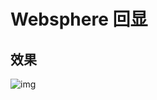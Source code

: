 # Websphere 回显

## 效果
![img](https://raw.githubusercontent.com/feihong-cs/Java-Rce-Echo/master/Websphere/img/001.png)

